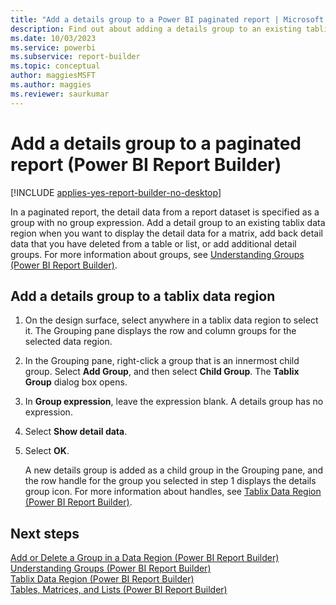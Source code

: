 ```yaml
---
title: "Add a details group to a Power BI paginated report | Microsoft Docs"
description: Find out about adding a details group to an existing tablix data region to display the detail data for a matrix in Power BI Report Builder.
ms.date: 10/03/2023
ms.service: powerbi
ms.subservice: report-builder
ms.topic: conceptual
author: maggiesMSFT
ms.author: maggies
ms.reviewer: saurkumar
---
```

# Add a details group to a paginated report (Power BI Report Builder)

[!INCLUDE [applies-yes-report-builder-no-desktop](../../includes/applies-yes-report-builder-no-desktop.md)]

In a paginated report, the detail data from a report dataset is specified as a group with no group expression. Add a detail group to an existing tablix data region when you want to display the detail data for a matrix, add back detail data that you have deleted from a table or list, or add additional detail groups. For more information about groups, see [Understanding Groups &#40;Power BI Report Builder&#41;](../../paginated-reports/report-design/understand-groups-report-builder.md).  
  
## Add a details group to a tablix data region  
  
1.  On the design surface, select anywhere in a tablix data region to select it. The Grouping pane displays the row and column groups for the selected data region.  
  
1.  In the Grouping pane, right-click a group that is an innermost child group. Select **Add Group**, and then select **Child Group**. The **Tablix Group** dialog box opens.  
  
1.  In **Group expression**, leave the expression blank. A details group has no expression.  
  
1.  Select **Show detail data**.  
  
1.  Select **OK**.
  
     A new details group is added as a child group in the Grouping pane, and the row handle for the group you selected in step 1 displays the details group icon. For more information about handles, see [Tablix Data Region &#40;Power BI Report Builder&#41;](../../paginated-reports/report-design/render-data-regions-report-builder-service.md).  
  
## Next steps  
 [Add or Delete a Group in a Data Region &#40;Power BI Report Builder&#41;](../../paginated-reports/report-design/add-delete-group-data-region-report-builder.md)   
 [Understanding Groups &#40;Power BI Report Builder&#41;](../../paginated-reports/report-design/understand-groups-report-builder.md)   
 [Tablix Data Region &#40;Power BI Report Builder&#41;](../../paginated-reports/report-design/render-data-regions-report-builder-service.md)   
 [Tables, Matrices, and Lists &#40;Power BI Report Builder&#41;](../../paginated-reports/report-builder-tables-matrices-lists.md)  
  
  
